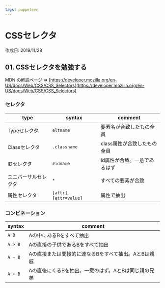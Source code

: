 ```yaml
---
tags: puppeteer
---
```


# CSSセレクタ

作成日: 2019/11/28

## 01. CSSセレクタを勉強する

MDN の解説ページ => [https://developer.mozilla.org/en-US/docs/Web/CSS/CSS_Selectors](https://developer.mozilla.org/en-US/docs/Web/CSS/CSS_Selectors)

### セレクタ

| type                | syntax                   | comment                 |
| ------------------- | ------------------------ | ----------------------- |
| Typeセレクタ         | `eltname`                | 要素名が合致したもの全員     |
| Classセレクタ        | `.classname`             | class属性が合致したもの全員 |
| IDセレクタ           | `#idname`                | id属性が合致。一意であるはず |
| ユニバーサルセレクタ   | `*`                      | すべての要素が合致          |
| 属性セレクタ          | `[attr]`, `[attr=value]` | 属性で抽出                |

### コンビネーション

| syntax  | comment                                     |
| ------- | ------------------------------------------- |
| `A B`   | Aの中にあるBをすべて抽出                        |
| `A > B` | Aの直接の子供であるBをすべて抽出                  |
| `A ~ B` | Aの直接または間接的に連なるBをすべて抽出。AとBは親戚 |
| `A + B` | Aの直後にくるBを抽出。一意のはず。AとBは同じ親の兄弟 |

